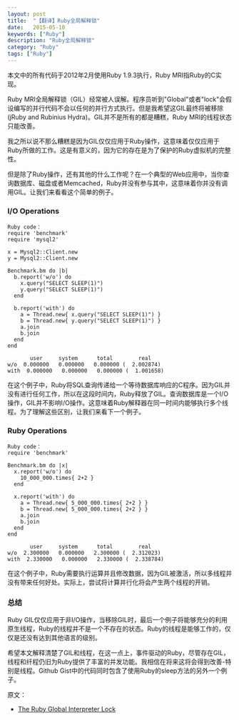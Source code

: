 ```yaml
---
layout: post
title:  "【翻译】Ruby全局解释锁"
date:   2015-05-10
keywords: ["Ruby"]
description: "Ruby全局解释锁"
category: "Ruby"
tags: ["Ruby"]
---
```


本文中的所有代码于2012年2月使用Ruby 1.9.3执行，Ruby MRI指Ruby的C实现。

Ruby MRI全局解释锁（GIL）经常被人误解。程序员听到"Global"或者"lock"会假设编写的并行代码不会以任何的并行方式执行。但是我希望这GIL最终将被移除(jRuby and Rubinius Hydra)。GIL并不是所有的都是糟糕，Ruby MRI的线程状态只能改善。

我之所以说不那么糟糕是因为GIL仅仅应用于Ruby操作，这意味着仅仅应用于Ruby所做的工作。这是有意义的，因为它的存在是为了保护的Ruby虚拟机的完整性。

但是除了Ruby操作，还有其他的什么工作呢？在一个典型的Web应用中，当你查询数据库、磁盘或者Memcached，Ruby并没有参与其中，这意味着你并没有调用GIL。让我们来看看这个简单的例子。

### I/O Operations

	Ruby code：
	require 'benchmark'
	require 'mysql2'

	x = Mysql2::Client.new
	y = Mysql2::Client.new

	Benchmark.bm do |b|
	  b.report('w/o') do
	    x.query("SELECT SLEEP(1)")
	    y.query("SELECT SLEEP(1)")
	  end

	  b.report('with') do
	    a = Thread.new{ x.query("SELECT SLEEP(1)") }
	    b = Thread.new{ y.query("SELECT SLEEP(1)") }
	    a.join
	    b.join
	  end
	end

	       user     system      total        real
	w/o  0.000000   0.000000   0.000000 (  2.002874)
	with  0.000000   0.000000   0.000000 (  1.001658)

在这个例子中，Ruby将SQL查询传递给一个等待数据库响应的C程序。因为GIL并没有进行任何工作，所以在这段时间内，Ruby释放了GIL。查询数据库是一个I/O操作，GIL并不影响I/O操作。这意味着Ruby解释器在同一时间内能够执行多个线程。为了理解这些区别，让我们来看下一个例子。

### Ruby Operations

	Ruby code：
	require 'benchmark'

	Benchmark.bm do |x|
	  x.report('w/o') do
	    10_000_000.times{ 2+2 }
	  end

	  x.report('with') do
	    a = Thread.new{ 5_000_000.times{ 2+2 } }
	    b = Thread.new{ 5_000_000.times{ 2+2 } }
	    a.join
	    b.join
	  end
	end

	       user     system      total        real
	w/o  2.300000   0.000000   2.300000 (  2.312023)
	with  2.330000   0.000000   2.330000 (  2.338784)

在这个例子中，Ruby需要执行运算并且修改数据，因为GIL被激活，所以多线程并没有带来任何好处。实际上，尝试将计算并行化将会产生两个线程的开销。

### 总结

Ruby GIL仅仅应用于非I/O操作，当移除GIL时，最后一个例子将能够充分的利用原生线程，Ruby的线程并不是一个不存在的状态。Ruby的线程是能够工作的，仅仅是还没有达到其他语言的级别。

希望本文解释清楚了GIL和线程，在这一点上，事件驱动的Ruby，尽管存在GIL，线程和纤程仍旧为Ruby提供了丰富的并发功能。我相信在将来这将会得到改善-特别是线程。Github Gist中的代码同时包含了使用Ruby的sleep方法的另外一个例子。

原文：

- [The Ruby Global Interpreter Lock](http://ablogaboutcode.com/2012/02/06/the-ruby-global-interpreter-lock/ "The Ruby Global Interpreter Lock")
